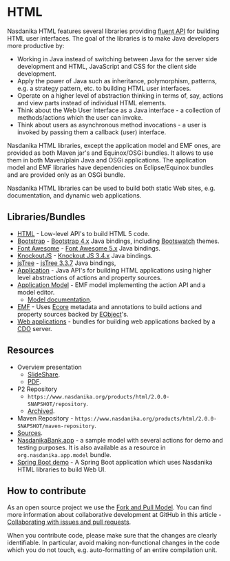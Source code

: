 # HTML

Nasdanika HTML features several libraries providing [fluent API](https://en.wikipedia.org/wiki/Fluent_interface) for building HTML user interfaces. 
The goal of the libraries is to make Java developers more productive by:

* Working in Java instead of switching between Java for the server side development and HTML, JavaScript and CSS for the client side development.
* Apply the power of Java such as inheritance, polymorphism, patterns, e.g. a strategy pattern, etc. to building HTML user interfaces.
* Operate on a higher level of abstraction thinking in terms of, say, actions and view parts instead of individual HTML elements.
* Think about the Web User Interface as a Java interface - a collection of methods/actions which the user can invoke.
* Think about users as asynchronous method invocations - a user is invoked by passing them a callback (user) interface.

Nasdanika HTML libraries, except the application model and EMF ones, are provided as both Maven jar's and Equinox/OSGi bundles. It allows to use them in both Maven/plain Java and OSGi applications. 
The application model and EMF libraries have dependencies on Eclipse/Equinox bundles and are provided only as an OSGi bundle.

Nasdanika HTML libraries can be used to build both static Web sites, e.g. documentation, and dynamic web applications.        

## Libraries/Bundles

* [HTML](html.html) - Low-level API's to build HTML 5 code. 
* [Bootstrap](bootstrap.html) - [Bootstrap 4.x](https://getbootstrap.com/) Java bindings, including [Bootswatch](https://bootswatch.com/) themes. 
* [Font Awesome](fontawesome.html) - [Font Awesome 5.x](https://fontawesome.com/) Java bindings. 
* [KnockoutJS](knockout.html) - [Knockout JS 3.4.x](https://knockoutjs.com/) Java bindings. 
* [jsTree](jstree.html) - [jsTree 3.3.7](https://www.jstree.com/) Java bindings,
* [Application](app.html) - Java API's for building HTML applications using higher level abstractions of actions and property sources.
* [Application Model](app-model.html) - EMF model implementing the action API and a model editor.
    * [Model documentation](app-model-doc).
* [EMF](emf.html) - Uses [Ecore](https://www.eclipse.org/modeling/emf/) metadata and annotations to build actions and property sources backed by [EObject](http://download.eclipse.org/modeling/emf/emf/javadoc/2.9.0/index.html?org/eclipse/emf/ecore/EObject.html)'s.
* [Web applications](web-applications.html) - bundles for building web applications backed by a [CDO](https://wiki.eclipse.org/CDO) server.

## Resources

* Overview presentation
    * [SlideShare](https://www.slideshare.net/PavelVlasov2/nasdanika-html-fluent-java-api-for-building-web-ui).
    * [PDF](Nasdanika-HTML.pdf).
* P2 Repository
    * ``https://www.nasdanika.org/products/html/2.0.0-SNAPSHOT/repository``.
    * [Archived](https://www.nasdanika.org/products/html/2.0.0-SNAPSHOT/org.nasdanika.html.repository-2.0.0-SNAPSHOT.zip).
* Maven Repository - ``https://www.nasdanika.org/products/html/2.0.0-SNAPSHOT/maven-repository``.    
* [Sources](html.zip).
* [NasdanikaBank.app](NasdanikaBank.app) - a sample model with several actions for demo and testing purposes. It is also available as a resource in ``org.nasdanika.app.model`` bundle.
* [Spring Boot demo](https://github.com/Nasdanika/html-spring-boot-demo) - A Spring Boot application which uses Nasdanika HTML libraries to build Web UI.    
 
## How to contribute

As an open source project we use the [Fork and Pull Model](https://help.github.com/articles/about-collaborative-development-models/).
You can find more information about collaborative development at GitHub in this article - [Collaborating with issues and pull requests](https://help.github.com/categories/collaborating-with-issues-and-pull-requests).

When you contribute code, please make sure that the changes are clearly identifiable. In particular, avoid making non-functional changes in the code which you do not touch, 
e.g. auto-formatting of an entire compilation unit. 

